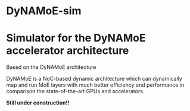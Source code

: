 # DyNAMoE-sim

# Simulator for the DyNAMoE accelerator architecture

Based on the DyNAMoE architecture

DyNAMoE is a NoC-based dynamic architecture which can dynamically map and run MoE layers with much better efficiency and performance in comparison the state-of-the-art GPUs and accelerators.

**Still under construction!!**
